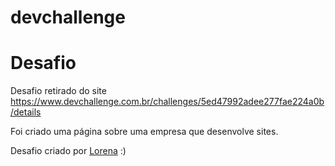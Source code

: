 # devchallenge

# Desafio
Desafio retirado do site https://www.devchallenge.com.br/challenges/5ed47992adee277fae224a0b/details
<p>Foi criado uma página sobre uma empresa que desenvolve sites.</p>

Desafio criado por  <a href="https://github.com/Lorenalgm">Lorena</a> :)
